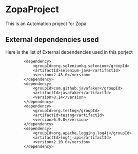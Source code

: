 # ZopaProject
 This is an Automation project for Zopa
 
## External dependencies used

Here is the list of External dependencies used in this porject 

```
        <dependency>
            <groupId>org.seleniumhq.selenium</groupId>
            <artifactId>selenium-java</artifactId>
            <version>2.45.0</version>
        </dependency>
        <dependency>
            <groupId>com.github.javafaker</groupId>
            <artifactId>javafaker</artifactId>
            <version>0.14</version>
        </dependency>
        <dependency>
            <groupId>org.testng</groupId>
            <artifactId>testng</artifactId>
            <version>6.9.8</version>
        </dependency>
        <dependency>
            <groupId>org.apache.logging.log4j</groupId>
            <artifactId>log4j-api</artifactId>
            <version>2.10.0</version>
        </dependency>
```
